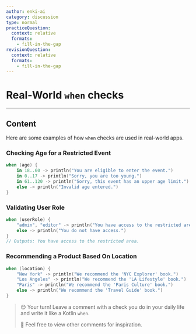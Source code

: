 ```yaml
---
author: enki-ai
category: discussion
type: normal
practiceQuestion:
  context: relative
  formats:
    - fill-in-the-gap
revisionQuestion:
  context: relative
  formats:
    - fill-in-the-gap
---
```


# Real-World `when` checks

---
## Content

Here are some examples of how `when` checks are used in real-world apps.

### Checking Age for a Restricted Event

```kotlin
when (age) {
    in 18..60 -> println("You are eligible to enter the event.")
    in 0..17 -> println("Sorry, you are too young.")
    in 61..120 -> println("Sorry, this event has an upper age limit.")
    else -> println("Invalid age entered.")
}
```
### Validating User Role

```kotlin
when (userRole) {
    "admin", "editor" -> println("You have access to the restricted area.")
    else -> println("You do not have access.")
}
// Outputs: You have access to the restricted area.
```

### Recommending a Product Based On Location

```kotlin
when (location) {
    "New York" -> println("We recommend the 'NYC Explorer' book.")
    "Los Angeles" -> println("We recommend the 'LA Lifestyle' book.")
    "Paris" -> println("We recommend the 'Paris Culture' book.")
    else -> println("We recommend the 'Travel Guide' book.")
}
```

> 😊 Your turn! Leave a comment with a check you do in your daily life and write it like a Kotlin `when`.
>
> 👀 Feel free to view other comments for inspiration.
